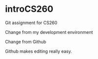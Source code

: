 # introCS260
Git assignment for CS260

Change from my development environment

Change from Github

Github makes editing really easy.
